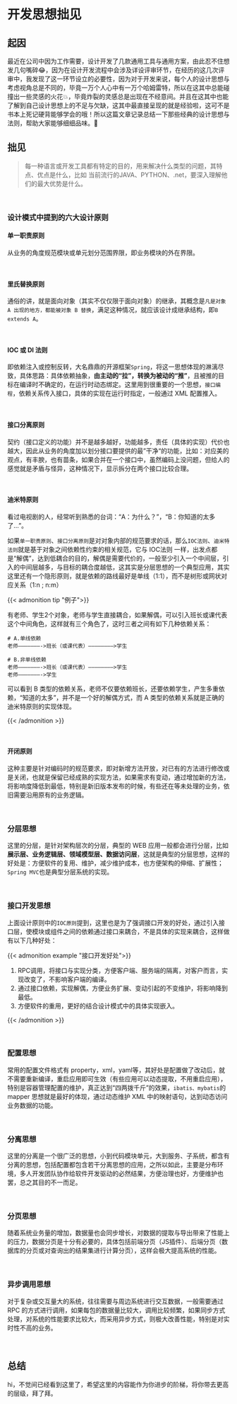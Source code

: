 # 开发思想拙见


<!--more-->

## 起因

最近在公司中因为工作需要，设计开发了几款通用工具与通用方案，由此忍不住想发几句嘴碎😂，因为在设计开发流程中会涉及详设评审环节，在经历的这几次评审中，我发现了这一环节设立的必要性，因为对于开发来说，每个人的设计思想与考虑视角总是不同的，毕竟一万个人心中有一万个哈姆雷特，所以在这其中总能碰撞出一些灵感的火花💥，毕竟炸裂的灵感总是出现在不经意间。并且在这其中也能了解到自己设计思想上的不足与欠缺，这其中最直接呈现的就是经验啦，这可不是书本上死记硬背能够学会的哦！所以这篇文章记录总结一下那些经典的设计思想与法则，帮助大家能够细细品味。🤭

## 拙见

>   每一种语言或开发工具都有特定的目的，用来解决什么类型的问题，其特点、优点是什么，比如 当前流行的JAVA、PYTHON、.net，要深入理解他们的最大优势是什么。

<br>

### 设计模式中提到的六大设计原则

#### 单一职责原则

从业务的角度规范模块或单元划分范围界限，即业务模块的外在界限。

<br>

#### 里氏替换原则

通俗的讲，就是面向对象（其实不仅仅限于面向对象）的继承，其概念是`凡是对象 A 出现的地方，都能被对象 B 替换`，满足这种情况，就应该设计成继承结构，即`B extends A`。

<br>

#### IOC 或 DI 法则

即依赖注入或控制反转，大名鼎鼎的开源框架`Spring`，将这一思想体现的淋漓尽致，具体思路：具体依赖抽象，**由主动的“拉”，转换为被动的“推”**，且被推的目标在编译时不确定的，在运行时动态绑定。这里用到很重要的一个思想，`接口编程`，依赖关系传入接口，具体的实现在运行时指定，一般通过 XML 配置推入。

<br>

#### 接口分离原则

契约（接口定义的功能）并不是越多越好，功能越多，责任（具体的实现）代价也越大，因此从业务的角度加以划分接口要提供的最”干净“的功能，比如：对应美的观点，有丰腴，也有苗条，如果合并在一个接口中，虽然编码上没问题，但给人的感觉就是矛盾与怪异，这种情况下，显示拆分在两个接口比较合理。

<br>

#### 迪米特原则

看过电视剧的人，经常听到熟悉的台词：“A：为什么？”，“B：你知道的太多了...”。

如果`单一职责原则`、`接口分离原则`是对对象内部的规范要求的话，那么`IOC法则`、`迪米特法则`就是基于对象之间依赖性约束的相关规范，它与 IOC法则 一样，出发点都是“解偶”，达到低耦合的目的，解偶是需要代价的，一般至少引入一个中间层，引入的中间层越多，与目标的耦合度越低，这其实是分层思想的一个典型应用，其实这里还有一个隐形原则，就是依赖的路线最好是单线（1:1），而不是树形或网状对应关系（1:n ; n:m）

{{< admonition tip "例子">}}

 有老师、学生2个对象，老师与学生直接耦合，如果解偶，可以引入班长或课代表这个中间角色，这样就有三个角色了，这时三者之间有如下几种依赖关系：

```apl
# A.单线依赖
老师———————->班长（或课代表）————————>学生

# B.非单线依赖
老师———————->班长（或课代表）————————>学生
老师———————->学生
```

可以看到 B 类型的依赖关系，老师不仅要依赖班长，还要依赖学生，产生多重依赖，“知道的太多”，并不是一个好的解偶方式，而 A 类型的依赖关系就是正确的迪米特原则的实现体现。

{{< /admonition >}}

<br>

#### 开闭原则

这种主要是针对编码时的规范要求，即对新增方法开放，对已有的方法进行修改或是关闭，也就是保留已经成熟的实现方法，如果需求有变动，通过增加新的方法，将影响度降低到最低，特别是新旧版本发布的时候，有些还在等未处理的业务，依旧需要沿用原有的业务逻辑。

<br>

### 分层思想

这里的分层，是针对架构层次的分层，典型的 WEB 应用一般都会进行分层，比如**展示层、业务逻辑层、领域模型层、数据访问层**，这就是典型的分层思想，这样的好处是：方便软件的复用、维护，减少维护成本，也方便架构的伸缩、扩展性；`Spring MVC`也是典型分层系统的实现。

<br>

### 接口开发思想

上面设计原则中的`IOC原则`提到，这里也是为了强调接口开发的好处，通过引入接口层，使模块或组件之间的依赖通过接口来耦合，不是具体的实现来耦合，这样做有以下几种好处：

{{< admonition example "接口开发好处">}}

1. RPC调用，将接口与实现分类，方便客户端、服务端的隔离，对客户而言，实现改变了，不影响客户端的编译。
2. 通过接口依赖，实现解偶，方便业务扩展、变动引起的不变维护，将影响降到最低。
3. 方便软件的重用，更好的结合设计模式中的具体实现嵌入。

{{< /admonition >}}

<br>

### 配置思想

常用的配置文件格式有 property，xml，yaml等，其好处是配置做了改动后，就不需要重新编译，重启应用即可生效（有些应用可以动态提取，不用重启应用），特别是容器管理配置的维护，真正达到“四两拨千斤”的效果，`ibatis、mybatis`的 mapper 思想就是最好的体现，通过动态维护 XML 中的映射语句，达到动态访问业务数据的功能。

<br>

### 分离思想

这里的分离是一个很广泛的思想，小到代码模块单元，大到服务、子系统，都含有分离的思想，包括配置都包含若干分离思想的应用，之所以如此，主要是分布环境，多人开发团队协作给软件开发驱动的必然结果，方便治理也好，方便维护也罢，总之其目的不一而足。

<br>

### 分页思想

随着系统业务量的增加，数据量也会同步增长，对数据的提取与导出带来了性能上的压力，数据分页是十分有必要的，具体包括前端分页（JS插件）、后端分页（数据库的分页或对查询出的结果集进行计算分页），这样会极大提高系统的性能。

<br>

### 异步调用思想

对于复杂或交互量大的系统，往往需要与周边系统进行交互数据，一般需要通过 RPC 的方式进行调用，如果每包的数据量比较大，调用比较频繁，如果同步方式处理，对系统的性能要求比较大，而采用异步方式，则极大改善性能，特别是对实时性不高的业务。

<br>

## 总结

hi，不觉间已经看到这里了，希望这里的内容能作为你进步的阶梯，将你带去更高的层级，拜了拜。

